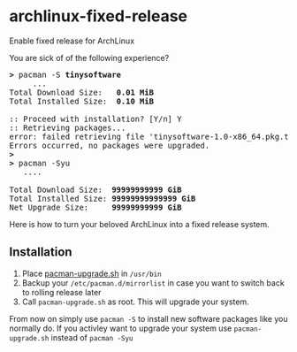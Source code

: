 # archlinux-fixed-release
Enable fixed release for ArchLinux

You are sick of of the following experience? 
<pre>
<b>></b> pacman -S <b>tinysoftware</b>
     ...
Total Download Size:   <b>0.01 MiB</b>
Total Installed Size:  <b>0.10 MiB</b>

:: Proceed with installation? [Y/n] Y
:: Retrieving packages...
error: failed retrieving file 'tinysoftware-1.0-x86_64.pkg.tar.zst' from archlinux.mailtunnel.eu : The requested URL returned error: 404
Errors occurred, no packages were upgraded.
<b>></b>
<b>></b> pacman -Syu
   ....

Total Download Size:  <b>99999999999 GiB</b>
Total Installed Size: <b>99999999999999 GiB</b>
Net Upgrade Size:     <b>99999999999 GiB</b>
</pre>

Here is how to turn your beloved ArchLinux into a fixed release system.

## Installation 

1. Place [pacman-upgrade.sh](https://github.com/flappix/archlinux-fixed-release/blob/main/pacman-upgrade.sh) in ```/usr/bin```
2. Backup your ```/etc/pacman.d/mirrorlist``` in case you want to switch back to rolling release later
3. Call ```pacman-upgrade.sh``` as root. This will upgrade your system.

From now on simply use ```pacman -S``` to install new software packages like you normally do. If you activley want to upgrade your system use ```pacman-upgrade.sh``` instead of ```pacman -Syu```
